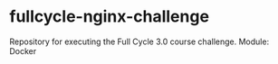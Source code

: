 # fullcycle-nginx-challenge
Repository for executing the Full Cycle 3.0 course challenge. Module: Docker 
